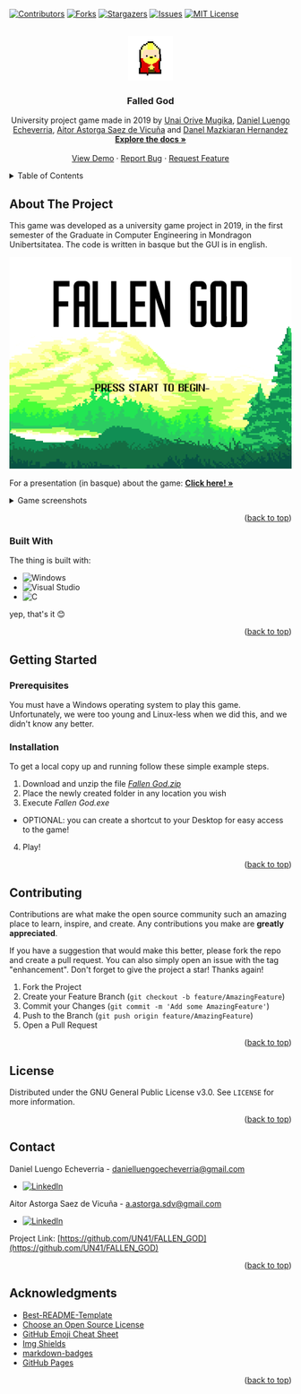 <!-- Improved compatibility of back to top link: See: https://github.com/othneildrew/Best-README-Template/pull/73 -->
<a name="readme-top"></a>
<!--
*** Thanks for checking out the Best-README-Template. If you have a suggestion
*** that would make this better, please fork the repo and create a pull request
*** or simply open an issue with the tag "enhancement".
*** Don't forget to give the project a star!
*** Thanks again! Now go create something AMAZING! :D
-->



<!-- PROJECT SHIELDS -->
<!--
*** I'm using markdown "reference style" links for readability.
*** Reference links are enclosed in brackets [ ] instead of parentheses ( ).
*** See the bottom of this document for the declaration of the reference variables
*** for contributors-url, forks-url, etc. This is an optional, concise syntax you may use.
*** https://www.markdownguide.org/basic-syntax/#reference-style-links
-->
[![Contributors][contributors-shield]][contributors-url]
[![Forks][forks-shield]][forks-url]
[![Stargazers][stars-shield]][stars-url]
[![Issues][issues-shield]][issues-url]
[![MIT License][license-shield]][license-url]



<!-- PROJECT LOGO -->
<br />
<div align="center">
  <a href="https://github.com/UN41/FALLEN_GOD">
    <img src="sdlExamplesVcWS/02simpleGame/img/delantegif.gif" alt="Logo" width="80" height="80">
  </a>

  <h3 align="center">Falled God</h3>

  <p align="center">
     University project game made in 2019 by <a href="https://github.com/UN41">Unai Orive Mugika</a>, <a href="https://github.com/Danielluengo15">Daniel Luengo Echeverria</a>, <a href="https://github.com/AitorAstorga">Aitor Astorga Saez de Vicuña</a> and <a href="https://github.com/">Danel Mazkiaran Hernandez</a>
    <br />
    <a href="https://github.com/UN41/FALLEN_GOD"><strong>Explore the docs »</strong></a>
    <br />
    <br />
    <a href="https://drive.google.com/file/d/1RZoEdsV1oOgvHUz2trkTpNHtVW92lrJQ/view?usp=share_link">View Demo</a>
    ·
    <a href="https://github.com/UN41/FALLEN_GOD/issues">Report Bug</a>
    ·
    <a href="https://github.com/UN41/FALLEN_GOD/issues">Request Feature</a>
  </p>
</div>



<!-- TABLE OF CONTENTS -->
<details>
  <summary>Table of Contents</summary>
  <ol>
    <li>
      <a href="#about-the-project">About The Project</a>
      <ul>
        <li><a href="#built-with">Built With</a></li>
      </ul>
    </li>
    <li>
      <a href="#getting-started">Getting Started</a>
      <ul>
        <li><a href="#prerequisites">Prerequisites</a></li>
        <li><a href="#installation">Installation</a></li>
      </ul>
    </li>
    <li><a href="#contributing">Contributing</a></li>
    <li><a href="#license">License</a></li>
    <li><a href="#contact">Contact</a></li>
    <li><a href="#acknowledgments">Acknowledgments</a></li>
  </ol>
</details>



<!-- ABOUT THE PROJECT -->
## About The Project

This game was developed as a university game project in 2019, in the first semester of the Graduate in Computer Engineering in Mondragon Unibertsitatea. The code is written in basque but the GUI is in english.

<div align="center">
  <img src="sdlExamplesVcWS/02simpleGame/img/menu/startMenu.bmp" alt="game_screenshot"/>
</div>

For a presentation (in basque) about the game: <a href="https://docs.google.com/presentation/d/1c0PM4SX732tn3AuZbe6d2wMaMBtvkCX3diTZuFrCeew/edit?usp=sharing"><strong>Click here! »</strong></a>

<details>
  <summary>Game screenshots</summary>
    <img src="sdlExamplesVcWS/02simpleGame/img/arbol1/4.bmp" alt="game_screenshot"/>
    <img src="sdlExamplesVcWS/02simpleGame/img/arbol1/6.bmp" alt="game_screenshot"/>
    <img src="sdlExamplesVcWS/02simpleGame/img/pulpo1/2.bmp" alt="game_screenshot"/>
    <img src="sdlExamplesVcWS/02simpleGame/img/sugea1/1.bmp" alt="game_screenshot"/>
    <img src="sdlExamplesVcWS/02simpleGame/img/titan1/5.bmp" alt="game_screenshot"/>
</details>

<p align="right">(<a href="#readme-top">back to top</a>)</p>



### Built With

The thing is built with:

* ![Windows](https://img.shields.io/badge/Windows-0078D6?style=for-the-badge&logo=windows&logoColor=white)
* ![Visual Studio](https://img.shields.io/badge/Visual%20Studio-5C2D91.svg?style=for-the-badge&logo=visual-studio&logoColor=white)
* ![C](https://img.shields.io/badge/c-%2300599C.svg?style=for-the-badge&logo=c&logoColor=white)

yep, that's it :blush:

<p align="right">(<a href="#readme-top">back to top</a>)</p>



<!-- GETTING STARTED -->
## Getting Started
### Prerequisites

You must have a Windows operating system to play this game. Unfortunately, we were too young and Linux-less when we did this, and we didn't know any better. 

### Installation

To get a local copy up and running follow these simple example steps.

1. Download and unzip the file _[Fallen God.zip](https://github.com/UN41/FALLEN_GOD/releases/tag/1.0.0)_
2. Place the newly created folder in any location you wish
3. Execute _Fallen God.exe_
* OPTIONAL: you can create a shortcut to your Desktop for easy access to the game!

4. Play!

<p align="right">(<a href="#readme-top">back to top</a>)</p>



<!-- CONTRIBUTING -->
## Contributing

Contributions are what make the open source community such an amazing place to learn, inspire, and create. Any contributions you make are **greatly appreciated**.

If you have a suggestion that would make this better, please fork the repo and create a pull request. You can also simply open an issue with the tag "enhancement".
Don't forget to give the project a star! Thanks again!

1. Fork the Project
2. Create your Feature Branch (`git checkout -b feature/AmazingFeature`)
3. Commit your Changes (`git commit -m 'Add some AmazingFeature'`)
4. Push to the Branch (`git push origin feature/AmazingFeature`)
5. Open a Pull Request

<p align="right">(<a href="#readme-top">back to top</a>)</p>



<!-- LICENSE -->
## License

Distributed under the GNU General Public License v3.0. See `LICENSE` for more information.

<p align="right">(<a href="#readme-top">back to top</a>)</p>



<!-- CONTACT -->
## Contact


Daniel Luengo Echeverria - danielluengoecheverria@gmail.com
* [![LinkedIn][linkedin-shield]][linkedin-url-daniel]

Aitor Astorga Saez de Vicuña - a.astorga.sdv@gmail.com
* [![LinkedIn][linkedin-shield]][linkedin-url-aitor]

Project Link: [https://github.com/UN41/FALLEN_GOD](https://github.com/UN41/FALLEN_GOD)

<p align="right">(<a href="#readme-top">back to top</a>)</p>



<!-- ACKNOWLEDGMENTS -->
## Acknowledgments

* [Best-README-Template](https://github.com/othneildrew/Best-README-Template)
* [Choose an Open Source License](https://choosealicense.com)
* [GitHub Emoji Cheat Sheet](https://www.webpagefx.com/tools/emoji-cheat-sheet)
* [Img Shields](https://shields.io)
* [markdown-badges](https://github.com/Ileriayo/markdown-badges#table-of-contents)
* [GitHub Pages](https://pages.github.com)

<p align="right">(<a href="#readme-top">back to top</a>)</p>



<!-- MARKDOWN LINKS & IMAGES -->
<!-- https://www.markdownguide.org/basic-syntax/#reference-style-links -->
[contributors-shield]: https://img.shields.io/github/contributors/UN41/FALLEN_GOD.svg?style=for-the-badge
[contributors-url]: https://github.com/UN41/FALLEN_GOD/graphs/contributors
[forks-shield]: https://img.shields.io/github/forks/UN41/FALLEN_GOD.svg?style=for-the-badge
[forks-url]: https://github.com/UN41/FALLEN_GOD/network/members
[stars-shield]: https://img.shields.io/github/stars/UN41/FALLEN_GOD.svg?style=for-the-badge
[stars-url]: https://github.com/UN41/FALLEN_GOD/stargazers
[issues-shield]: https://img.shields.io/github/issues/UN41/FALLEN_GOD.svg?style=for-the-badge
[issues-url]: https://github.com/UN41/FALLEN_GOD/issues
[license-shield]: https://img.shields.io/github/license/UN41/FALLEN_GOD.svg?style=for-the-badge
[license-url]: https://github.com/UN41/FALLEN_GOD/blob/master/LICENSE
[linkedin-shield]: https://img.shields.io/badge/-LinkedIn-black.svg?style=for-the-badge&logo=linkedin&colorB=555
[linkedin-url-aitor]: https://linkedin.com/in/aitor-astorga-saez-de-vicuña
[linkedin-url-daniel]: https://linkedin.com/in/daniel-luengo-echeverria-05b279224
